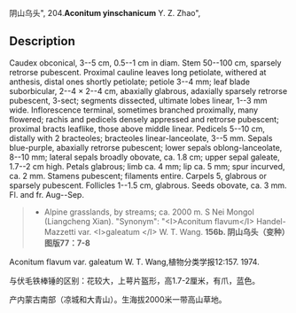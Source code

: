 阴山乌头",
204.**Aconitum yinschanicum** Y. Z. Zhao",

## Description
Caudex obconical, 3--5 cm, 0.5--1 cm in diam. Stem 50--100 cm, sparsely retrorse pubescent. Proximal cauline leaves long petiolate, withered at anthesis, distal ones shortly petiolate; petiole 3--4 mm; leaf blade suborbicular, 2--4 × 2--4 cm, abaxially glabrous, adaxially sparsely retrorse pubescent, 3-sect; segments dissected, ultimate lobes linear, 1--3 mm wide. Inflorescence terminal, sometimes branched proximally, many flowered; rachis and pedicels densely appressed and retrorse pubescent; proximal bracts leaflike, those above middle linear. Pedicels 5--10 cm, distally with 2 bracteoles; bracteoles linear-lanceolate, 3--5 mm. Sepals blue-purple, abaxially retrorse pubescent; lower sepals oblong-lanceolate, 8--10 mm; lateral sepals broadly obovate, ca. 1.8 cm; upper sepal galeate, 1.7--2 cm high. Petals glabrous; limb ca. 4 mm; lip ca. 5 mm; spur incurved, ca. 2 mm. Stamens pubescent; filaments entire. Carpels 5, glabrous or sparsely pubescent. Follicles 1--1.5 cm, glabrous. Seeds obovate, ca. 3 mm. Fl. and fr. Aug--Sep.

> * Alpine grasslands, by streams; ca. 2000 m. S Nei Mongol (Liangcheng Xian).
  "Synonym": "&lt;I&gt;Aconitum flavum&lt;/I&gt; Handel-Mazzetti var. &lt;I&gt;galeatum &lt;/I&gt; W. T. Wang.
**156b. 阴山乌头（变种）图版77：7-8**

Aconitum flavum var. galeatum W. T. Wang,植物分类学报12:157. 1974.

与伏毛铁棒锤的区别：花较大，上萼片盔形，高1.7-2厘米，有爪，蓝色。

产内蒙古南部（凉城和大青山）。生海拔2000米一带高山草地。
